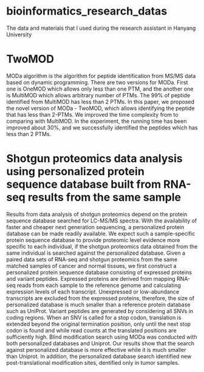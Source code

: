 # bioinformatics_research_datas
The data and materials that I used during the research assistant in Hanyang University

# TwoMOD
MODa algorithm is the algorithm for peptide identification from MS/MS data based on dynamic programming. 
There are two versions for MODa. First one is OneMOD which allows only less than one PTM, and the another one is MultiMOD which allows arbitrary number of PTMs. The 99% of peptide identified from MultiMOD has less than 2 PTMs.  In this paper, we proposed the novel version of MODa - TwoMOD, which allows identifying the peptide that has less than 2-PTMs. We improved the time complexity from  to  comparing with MultiMOD. In the experiment, the running time has been improved about 30%, and we successfully identified the peptides which has less than 2 PTMs.

# Shotgun proteomics data analysis using personalized protein sequence database built from RNA-seq results from the same sample
Results from data analysis of shotgun proteomics depend on the protein sequence database searched for
LC-MS/MS spectra. With the availability of faster and cheaper next generation sequencing, a personalized
protein database can be made readily available. We expect such a sample-specific protein sequence
database to provide proteomic level evidence more specific to each individual, if the shotgun proteomics
data obtained from the same individual is searched against the personalized database.
Given a paired data sets of RNA-seq and shotgun proteomics from the same matched samples of cancer
and normal tissues, we first construct a personalized protein sequence database consisting of expressed
proteins and variant peptides.
Expressed proteins are derived from mapping RNA-seq reads from each sample to the reference genome
and calculating expression levels of each transcript. Unexpressed or low-abundance transcripts are
excluded from the expressed proteins, therefore, the size of personalized database is much smaller than a
reference protein database such as UniProt.
Variant peptides are generated by considering all SNVs in coding regions. When an SNV is called for a
stop codon, translation is extended beyond the original termination position, only until the next stop codon
is found and while read counts at the translated positions are sufficiently high.
Blind modification search using MODa was conducted with both personalized databases and Uniprot. Our
results show that the search against personalized database is more effective while it is much smaller than
Uniprot. In addition, the personalized database search identified new post-translational modification sites,
dentified only in tumor samples.
